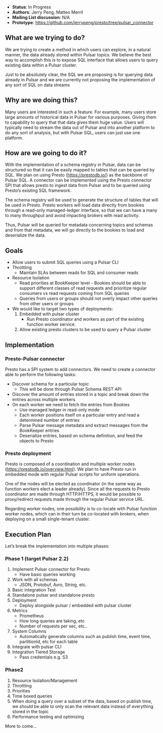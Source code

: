 * **Status**: In Progress
* **Authors**: Jerry Peng, Matteo Merril
* **Mailing List discussion**: 
N/A
* **Prototype**: https://github.com/jerrypeng/presto/tree/pulsar_connector

## What are we trying to do?

We are trying to create a method in which users can explore, in a natural manner,  the data already stored within Pulsar topics.  We believe the best way to accomplish this is to expose SQL interface that allows users to query existing data within a Pulsar cluster.  

Just to be absolutely clear,  the SQL we are proposing is for querying data already in Pulsar and we are currently not proposing the implementation of any sort of SQL on data streams


## Why are we doing this?

Many users are interested in such a feature.  For example, many users store large amounts of historical data in Pulsar for various purposes.  Giving them to capability to query that that data gives them huge value.  Users will typically need to stream the data out of Pulsar and into another platform to do any sort of analysis, but with Pulsar SQL, users can just use one platform.

## How are we going to do it?

With the implementation of a schema registry in Pulsar, data can be structured so that it can be easily mapped to tables that can be queried by SQL. We plan on using Presto (https://prestodb.io/) as the backbone of Pulsar SQL.  A connector can be implemented using the Presto connector SPI that allows presto to ingest data from Pulsar and to be queried using Presto’s existing SQL framework.

The schema registry will be used to generate the structure of tables that will be used in Presto.  Presto workers will load data directly from bookies through a read-only managed-ledger interface, so that we can have a many to many throughput and avoid impacting brokers with read activity.

Thus, Pulsar will be queried for metadata concerning topics and schemas and from that metadata, we will go directly to the bookies to load and deserialize the data.


## Goals

* Allow users to submit SQL queries using a Pulsar CLI
* Throttling
	* Maintain SLAs between reads for SQL and consumer reads
* Resource Isolation
	* Read priorities at BookKeeper level - Bookies should be able to support different classes of read requests and prioritize regular consumers vs read requests coming from SQL queries
	* Queries from users or groups should not overly impact other queries from other users or groups
* We would like to target two types of deployments:
	1. Embedded with pulsar cluster
		* Run Presto coordinator and workers as part of the existing function worker service. 
	2. Allow existing presto clusters to be used to query a Pulsar cluster

## Implementation

### Presto-Pulsar connector

Presto has a SPI system to add connectors. We need to create a connector able to perform the following tasks: 
* Discover schema for a particular topic
	* This will be done through Pulsar Schema REST API
* Discover the amount of entries stored in a topic and break down the entries across multiple workers
* On each worker we need to fetch the entries from Bookies
	* Use managed ledger in read-only mode
	* Each worker positions itself on a particular entry and read a determined number of entries
	* Parse Pulsar message metadata and extract messages from the BookKeeper entries
	* Deserialize entries, based on schema definition, and feed the objects to Presto
	
    
### Presto deployment

Presto is composed of a coordination and multiple worker nodes (https://prestodb.io/overview.html). We plan to have Presto run in embedded mode with regular Pulsar scripts for uniform operations. 

One of the nodes will be elected as coordinator (in the same way as function workers elect a leader already). Since all the requests to Presto coordinator are made through HTTP/HTTPS, it would be possible to proxy/redirect requests made through the regular Pulsar service URL. 

Regarding worker nodes, one possibility is to co-locate with Pulsar function worker nodes, which can in their turn be co-located with brokers, when deploying on a small single-tenant cluster.

## Execution Plan

Let’s break the implementation into multiple phases:

### Phase 1 (target Pulsar 2.2)
1. Implement Pulsar connector for Presto
	* Have basic queries working
2. Work with all schemas
	* JSON, Protobuf, Avro, String, etc.
3. Basic integration Test
4. Standalone pulsar and standalone presto
5. Deployment
	* Deploy alongside pulsar / embedded with pulsar cluster
6. Metrics
	* Prometheus
	* How long queries are taking, etc
	* Number of requests per sec, etc..
7. System Columns
	* Automatically generate columns such as publish time, event time, partitionId, etc for each table
8. Integrate with pulsar CLI
9. Integration Tiered Storage
	* Pass credentials e.g. S3


### Phase2

1. Resource Isolation/Management
2. Throttling
3. Priorities
4. Time boxed queries
5. When doing a query over a subset of the data, based on publish time, we should be able to only scan the relevant data instead of everything stored in the topic
6. Performance testing and optimizing


More to come...
